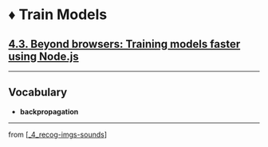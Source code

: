 # ♦️ Train Models

## [**4.3.** Beyond browsers: Training models faster using Node.js](https://livebook.manning.com/book/deep-learning-with-javascript/chapter-4/124)

---

## **Vocabulary**

- **backpropagation**

---
from [[_4_recog-imgs-sounds]]

[//begin]: # "Autogenerated link references for markdown compatibility"
[_4_recog-imgs-sounds]: ../_4_recog-imgs-sounds.md "♦️ RECOG IMG MP3"
[//end]: # "Autogenerated link references"